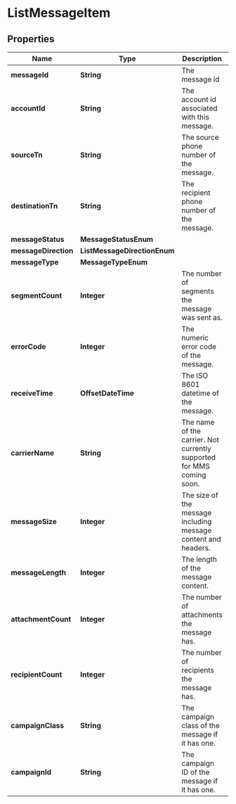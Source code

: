 

# ListMessageItem


## Properties

| Name | Type | Description | Notes |
|------------ | ------------- | ------------- | -------------|
|**messageId** | **String** | The message id |  [optional] |
|**accountId** | **String** | The account id associated with this message. |  [optional] |
|**sourceTn** | **String** | The source phone number of the message. |  [optional] |
|**destinationTn** | **String** | The recipient phone number of the message. |  [optional] |
|**messageStatus** | **MessageStatusEnum** |  |  [optional] |
|**messageDirection** | **ListMessageDirectionEnum** |  |  [optional] |
|**messageType** | **MessageTypeEnum** |  |  [optional] |
|**segmentCount** | **Integer** | The number of segments the message was sent as. |  [optional] |
|**errorCode** | **Integer** | The numeric error code of the message. |  [optional] |
|**receiveTime** | **OffsetDateTime** | The ISO 8601 datetime of the message. |  [optional] |
|**carrierName** | **String** | The name of the carrier. Not currently supported for MMS coming soon. |  [optional] |
|**messageSize** | **Integer** | The size of the message including message content and headers. |  [optional] |
|**messageLength** | **Integer** | The length of the message content. |  [optional] |
|**attachmentCount** | **Integer** | The number of attachments the message has. |  [optional] |
|**recipientCount** | **Integer** | The number of recipients the message has. |  [optional] |
|**campaignClass** | **String** | The campaign class of the message if it has one. |  [optional] |
|**campaignId** | **String** | The campaign ID of the message if it has one. |  [optional] |



